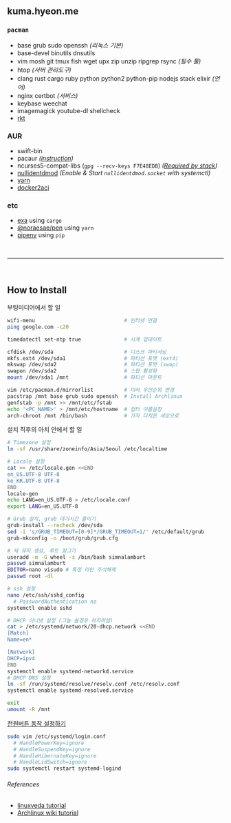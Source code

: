 kuma.hyeon.me
--------
### `pacman`
- base grub sudo openssh *(리눅스 기본)*
- base-devel binutils dnsutils
- vim mosh git tmux fish wget upx zip unzip ripgrep rsync *(필수 툴)*
- htop *(서버 관리도구)*
- clang rust cargo ruby python python2 python-pip nodejs stack elixir *(언어)*
- nginx certbot *(서비스)*
- keybase weechat
- imagemagick youtube-dl shellcheck
- [rkt]

### AUR
- swift-bin
- pacaur *([instruction](https://gist.github.com/rumpelsepp/d646750910be19332753))*
- ncurses5-compat-libs (`gpg --recv-keys F7E48EDB`) *([Required by stack])*
- [nullidentdmod] *(Enable & Start `nullidentdmod.socket` with systemctl)*
- [yarn]
- [docker2aci]

### etc
- [exa] using `cargo`
- [@noraesae/pen] using `yarn`
- [pipenv] using `pip`

[rkt]: https://coreos.com/rkt/
[docker2aci]: https://github.com/appc/docker2aci
[nullidentdmod]: https://wiki.archlinux.org/index.php/Identd_Setup
[Required by stack]: https://github.com/commercialhaskell/stack/issues/1012
[yarn]: https://yarnpkg.com/
[exa]: https://github.com/ogham/exa
[@noraesae/pen]: https://github.com/noraesae/pen
[pipenv]: https://github.com/kennethreitz/pipenv

<br>

--------

<br>

How to Install
--------
부팅미디어에서 할 일
```bash
wifi-menu                             # 인터넷 연결
ping google.com -c20

timedatectl set-ntp true              # 시계 업데이트

cfdisk /dev/sda                       # 디스크 파티셔닝
mkfs.ext4 /dev/sda1                   # 파티션 포맷 (ext4)
mkswap /dev/sda2                      # 파티션 포맷 (swap)
swapon /dev/sda2                      # 스왑 활성화
mount /dev/sda1 /mnt                  # 파티션 마운트

vim /etc/pacman.d/mirrorlist          # 미러 우선순위 변경
pacstrap /mnt base grub sudo openssh  # Install Archlinux
genfstab -p /mnt >> /mnt/etc/fstab
echo '<PC_NAME>' > /mnt/etc/hostname  # 컴터 이름설정
arch-chroot /mnt /bin/bash            # 가자 디지몬 세상으로
```

설치 직후의 아치 안에서 할 일
```bash
# Timezone 설정
ln -sf /usr/share/zoneinfo/Asia/Seoul /etc/localtime

# Locale 설정
cat >> /etc/locale.gen <<END
en_US.UTF-8 UTF-8
ko_KR.UTF-8 UTF-8
END
locale-gen
echo LANG=en_US.UTF-8 > /etc/locale.conf
export LANG=en_US.UTF-8

# Grub 설치, grub 대기시간 줄이기
grub-install --recheck /dev/sda
sed -i 's/GRUB_TIMEOUT=[0-9]*/GRUB_TIMEOUT=1/' /etc/default/grub
grub-mkconfig -o /boot/grub/grub.cfg

# 새 유저 생성, 루트 잠그기
useradd -m -G wheel -s /bin/bash simnalamburt
passwd simnalamburt
EDITOR=nano visudo # 특정 라인 주석해제
passwd root -dl

# ssh 설정
nano /etc/ssh/sshd_config
  # PasswordAuthentication no
systemctl enable sshd

# DHCP 이너넷 설정 (그놈 쓸경우 하지마셈)
cat > /etc/systemd/network/20-dhcp.network <<END
[Match]
Name=en*

[Network]
DHCP=ipv4
END
systemctl enable systemd-networkd.service
# DHCP DNS 설정
ln -sf /run/systemd/resolve/resolv.conf /etc/resolv.conf
systemctl enable systemd-resolved.service

exit
umount -R /mnt
```

[전원버튼 동작 설정하기](http://unix.stackexchange.com/a/52645)
```bash
sudo vim /etc/systemd/login.conf
  # HandlePowerKey=ignore
  # HandleSuspendKey=ignore
  # HandleHibernateKey=ignore
  # HandleLidSwitch=ignore
sudo systemctl restart systemd-logind
```

###### References
- [linuxveda tutorial](http://www.linuxveda.com/2014/06/07/arch-linux-tutorial)
- [Archlinux wiki tutorial](https://wiki.archlinux.org/index.php/Installation_guide)
